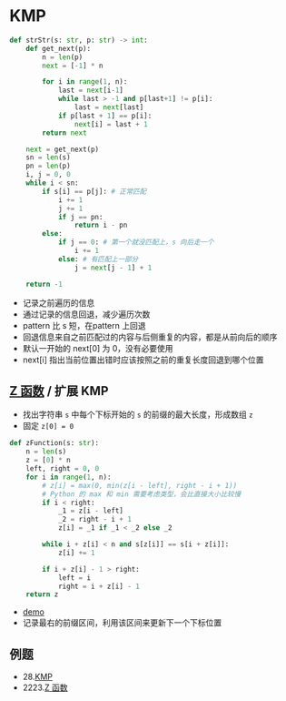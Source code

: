 # KMP

```python
def strStr(s: str, p: str) -> int:
    def get_next(p):
        n = len(p)
        next = [-1] * n

        for i in range(1, n):
            last = next[i-1]
            while last > -1 and p[last+1] != p[i]:
                last = next[last]
            if p[last + 1] == p[i]:
                next[i] = last + 1
        return next

    next = get_next(p)
    sn = len(s)
    pn = len(p)
    i, j = 0, 0
    while i < sn:
        if s[i] == p[j]: # 正常匹配
            i += 1
            j += 1
            if j == pn:
                return i - pn
        else:
            if j == 0: # 第一个就没匹配上，s 向后走一个
                i += 1
            else: # 有匹配上一部分
                j = next[j - 1] + 1

    return -1
```

- 记录之前遍历的信息
- 通过记录的信息回退，减少遍历次数
- pattern 比 s 短，在pattern 上回退
- 回退信息来自之前匹配过的内容与后侧重复的内容，都是从前向后的顺序
- 默认一开始的 next[0]  为 0，没有必要使用
- next[i] 指出当前位置出错时应该按照之前的重复长度回退到哪个位置



## [Z 函数](https://oi-wiki.org/string/z-func/) / 扩展 KMP

- 找出字符串 `s` 中每个下标开始的 `s` 的前缀的最大长度，形成数组 `z`
- 固定 `z[0] = 0`

```python
def zFunction(s: str):
    n = len(s)
    z = [0] * n
    left, right = 0, 0
    for i in range(1, n):
        # z[i] = max(0, min(z[i - left], right - i + 1))
        # Python 的 max 和 min 需要考虑类型，会比直接大小比较慢
        if i < right:
            _1 = z[i - left]
            _2 = right - i + 1
            z[i] = _1 if _1 < _2 else _2

        while i + z[i] < n and s[z[i]] == s[i + z[i]]:
            z[i] += 1

        if i + z[i] - 1 > right:
            left = i
            right = i + z[i] - 1
    return z
```

- [demo](https://personal.utdallas.edu/~besp/demo/John2010/z-algorithm.htm)
- 记录最右的前缀区间，利用该区间来更新下一个下标位置



## 例题

- 28.[KMP](https://leetcode.cn/problems/find-the-index-of-the-first-occurrence-in-a-string/)
- 2223.[Z 函数](https://leetcode.cn/problems/sum-of-scores-of-built-strings/description/)









